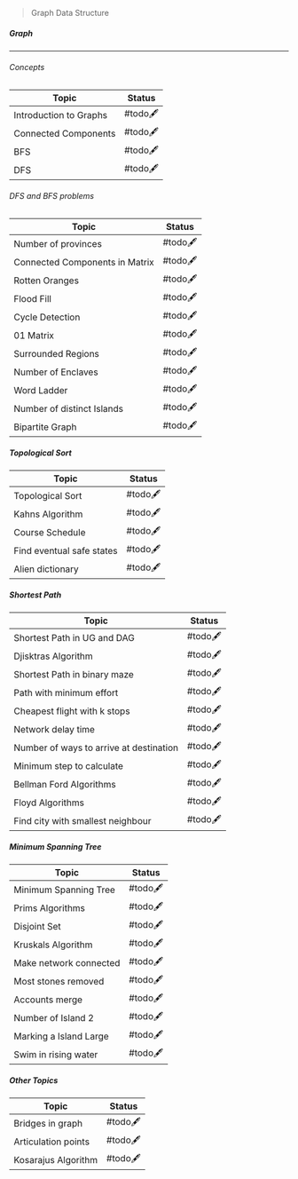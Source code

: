 > Graph Data Structure

##### Graph
---
###### Concepts
| Topic                  | Status   |
| ---------------------- | -------- |
| Introduction to Graphs | #todo🖋️ |
| Connected Components   | #todo🖋️ |
| BFS                    | #todo🖋️ |
| DFS                    | #todo🖋️ |
###### DFS and BFS problems
| Topic                          | Status   |
| ------------------------------ | -------- |
| Number of provinces            | #todo🖋️ |
| Connected Components in Matrix | #todo🖋️ |
| Rotten Oranges                 | #todo🖋️ |
| Flood Fill                     | #todo🖋️ |
| Cycle Detection                | #todo🖋️ |
| 01 Matrix                      | #todo🖋️ |
| Surrounded Regions             | #todo🖋️ |
| Number of Enclaves             | #todo🖋️ |
| Word Ladder                    | #todo🖋️ |
| Number of distinct Islands     | #todo🖋️ |
| Bipartite Graph                | #todo🖋️ |
##### Topological Sort
| Topic                     | Status   |
| ------------------------- | -------- |
| Topological Sort          | #todo🖋️ |
| Kahns Algorithm           | #todo🖋️ |
| Course Schedule           | #todo🖋️ |
| Find eventual safe states | #todo🖋️ |
| Alien dictionary          | #todo🖋️ |
##### Shortest Path
| Topic                                   | Status   |
| --------------------------------------- | -------- |
| Shortest Path in UG and DAG             | #todo🖋️ |
| Djisktras Algorithm                     | #todo🖋️ |
| Shortest Path in binary maze            | #todo🖋️ |
| Path with minimum effort                | #todo🖋️ |
| Cheapest flight with k stops            | #todo🖋️ |
| Network delay time                      | #todo🖋️ |
| Number of ways to arrive at destination | #todo🖋️ |
| Minimum step to calculate               | #todo🖋️ |
| Bellman Ford Algorithms                 | #todo🖋️ |
| Floyd Algorithms                        | #todo🖋️ |
| Find city with smallest neighbour       | #todo🖋️ |
##### Minimum Spanning Tree
| Topic                  | Status   |
| ---------------------- | -------- |
| Minimum Spanning Tree  | #todo🖋️ |
| Prims Algorithms       | #todo🖋️ |
| Disjoint Set           | #todo🖋️ |
| Kruskals Algorithm     | #todo🖋️ |
| Make network connected | #todo🖋️ |
| Most stones removed    | #todo🖋️ |
| Accounts merge         | #todo🖋️ |
| Number of Island 2     | #todo🖋️ |
| Marking a Island Large | #todo🖋️ |
| Swim in rising water   | #todo🖋️ |
##### Other Topics
| Topic               | Status    |
| ------------------- | --------- |
| Bridges in graph    | #todo🖋️  |
| Articulation points | #todo🖋️  |
| Kosarajus Algorithm | #todo🖋️  |
